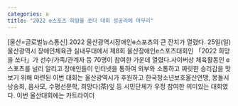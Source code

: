 ```yaml
---
categories: a
title: "2022 e스포츠 희망을 쏘다 대회 성공리에 마무리"
---
```

[울산=글로벌뉴스통신] 2022 울산광역시장애인e스포츠의 큰 잔치가 열렸다. 25일(일) 울산광역시 장애인체육관 실내무대에서 제8회 울산장애인e스포츠대회인 「2022 희망을 쏘다」가 선수/가족/관계자 등 70명이 참여한 가운데 열렸다.사이버상 체육활동인 e스포츠를 널리 알리고 장애인들이 인터넷을 통하여 외부와 소통하고 짜릿한 승리감을 맛보기 위해 마련된 이번 대회는 울산광역시가 후원하고 한국청소년보호울산연맹, 몽돌시낭송회, 음사모, 수평선문학, 희망다(茶)잎 등 시민단체가 우정 참여한 의미있는 대회였다. 이번 울산대회에는 카트라이더